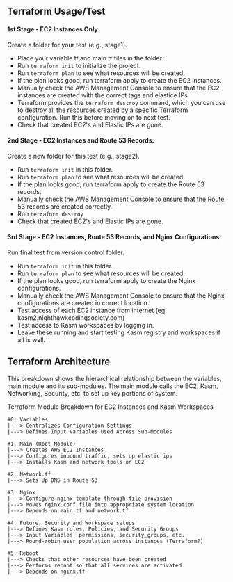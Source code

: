 ## Terraform Usage/Test

#### 1st Stage - EC2 Instances Only:
Create a folder for your test (e.g., stage1).
- Place your variable.tf and main.tf files in the folder.
- Run `terraform init` to initialize the project.
- Run `terraform plan` to see what resources will be created.
- If the plan looks good, run terraform apply to create the EC2 instances.
- Manually check the AWS Management Console to ensure that the EC2 instances are created with the correct tags and elastice IPs.
- Terraform provides the `terraform destroy` command, which you can use to destroy all the resources created by a specific Terraform configuration. Run this before moving on to next test.
- Check that created EC2's and Elastic IPs are gone.

#### 2nd Stage - EC2 Instances and Route 53 Records:
Create a new folder for this test (e.g., stage2).
- Run `terraform init` in this folder.
- Run `terraform plan` to see what resources will be created.
- If the plan looks good, run terraform apply to create the Route 53 records.
- Manually check the AWS Management Console to ensure that the Route 53 records are created correctly.
- Run `terraform destroy`
- Check that created EC2's and Elastic IPs are gone.

#### 3rd Stage - EC2 Instances, Route 53 Records, and Nginx Configurations:
Run final test from version control folder.
- Run `terraform init` in this folder.
- Run `terraform plan` to see what resources will be created.
- If the plan looks good, run terraform apply to create the Nginx configurations.
- Manually check the AWS Management Console to ensure that the Nginx configurations are created in correct location.
- Test access of each EC2 instance from internet (eg. kasm2.nighthawkcodingsociety.com)
- Test access to Kasm workspaces by logging in.
- Leave these running and start testing Kasm registry and workspaces if all is well.

## Terraform Architecture
This breakdown shows the hierarchical relationship between the variables, main module and its sub-modules. The main module calls the EC2, Kasm, Networking, Security, etc. to set up key portions of system.

Terraform Module Breakdown for EC2 Instances and Kasm Workspaces

```
#0. Variables
|---> Centralizes Configuration Settings
|---> Defines Input Variables Used Across Sub-Modules

#1. Main (Root Module)
|---> Creates AWS EC2 Instances
|---> Configures inbound traffic, sets up elastic ips
|---> Installs Kasm and network tools on EC2

#2. Network.tf
|---> Sets Up DNS in Route 53

#3. Nginx
|---> Configure nginx template through file provision
|---> Moves nginx.conf file into appropriate system location
|---> Depends on main.tf and network.tf

#4. Future, Security and Workspace setups
|---> Defines Kasm roles, Policies, and Security Groups
|---> Input Variables: permissions, security_groups, etc.
|---> Round-robin user population across instances (Terraform?)

#5. Reboot
|---> Checks that other resources have been created
|---> Performs reboot so that all services are activated
|---> Depends on nginx.tf

```
